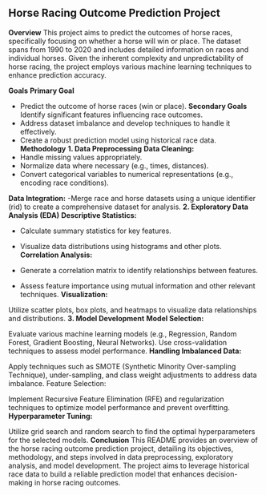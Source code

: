 ## Horse Racing Outcome Prediction Project
**Overview**
This project aims to predict the outcomes of horse races, specifically focusing on whether a horse will win or place. The dataset spans from 1990 to 2020 and includes detailed information on races and individual horses. Given the inherent complexity and unpredictability of horse racing, the project employs various machine learning techniques to enhance prediction accuracy.

**Goals**
**Primary Goal**
- Predict the outcome of horse races (win or place).
**Secondary Goals**
Identify significant features influencing race outcomes.
- Address dataset imbalance and develop techniques to handle it effectively.
- Create a robust prediction model using historical race data.
**Methodology**
**1. Data Preprocessing**
**Data Cleaning:**
- Handle missing values appropriately.
- Normalize data where necessary (e.g., times, distances).
- Convert categorical variables to numerical representations (e.g., encoding race conditions).

**Data Integration:**
-Merge race and horse datasets using a unique identifier (rid) to create a comprehensive dataset for analysis.
**2. Exploratory Data Analysis (EDA)**
**Descriptive Statistics:**

- Calculate summary statistics for key features.
- Visualize data distributions using histograms and other plots.
**Correlation Analysis:**

- Generate a correlation matrix to identify relationships between features.
- Assess feature importance using mutual information and other relevant techniques.
**Visualization:**

Utilize scatter plots, box plots, and heatmaps to visualize data relationships and distributions.
**3. Model Development**
**Model Selection:**

Evaluate various machine learning models (e.g., Regression, Random Forest, Gradient Boosting, Neural Networks).
Use cross-validation techniques to assess model performance.
**Handling Imbalanced Data:**

Apply techniques such as SMOTE (Synthetic Minority Over-sampling Technique), under-sampling, and class weight adjustments to address data imbalance.
Feature Selection:

Implement Recursive Feature Elimination (RFE) and regularization techniques to optimize model performance and prevent overfitting.
**Hyperparameter Tuning:**

Utilize grid search and random search to find the optimal hyperparameters for the selected models.
**Conclusion**
This README provides an overview of the horse racing outcome prediction project, detailing its objectives, methodology, and steps involved in data preprocessing, exploratory analysis, and model development. The project aims to leverage historical race data to build a reliable prediction model that enhances decision-making in horse racing outcomes.
